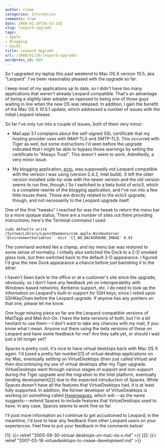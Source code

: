 ```yaml
---
author: slowe
categories: Information
comments: true
date: 2008-01-20T16:43:14Z
slug: leopard-upgrade
tags:
- Apple
- Blogging
- macOS
title: Leopard Upgrade
url: /2008/01/20/leopard-upgrade/
wordpress_id: 609
---
```


So I upgraded my laptop this past weekend to Mac OS X version 10.5, aka "Leopard". I've been reasonably pleased with the upgrade so far.

I keep most of my applications up to date, so I didn't have too many applications that weren't already Leopard compatible. That's an advantage of being a slightly later adopter as opposed to being one of those guys waiting in line when the new OS was released. In addition, I gain the benefit of the Mac OS X 10.5.1 update, which addressed a number of issues with the initial Leopard release.

So far I've only run into a couple of issues, both of them very minor:

* Mail.app 3.1 complains about the self-signed SSL certificate that my hosting provider uses with IMAP-TLS and SMTP-TLS. This occurred with Tiger as well, but some instructions I'd seen before the upgrade indicated that I might be able to bypass those warnings by setting the certificate to "Always Trust". This doesn't seem to work. Admittedly, a very minor issue.

* My blogging application, [ecto](http://infinite-sushi.com/software/ecto/), was supposedly not Leopard compatible with the version I was using (version 2.4.2, Intel build). (I left the older version installed side-by-side with the newer version and the old version seems to run fine, though.) So I switched to a beta build of ecto3, which is a complete rewrite of the blogging application, and I've run into a few little issues there. Those are directly related to the ecto3 upgrade, though, and not necessarily to the Leopard upgrade itself.

One of the first "tweaks" I reached for was the tweak to return the menu bar to a more opaque status. There are a number of sites out there providing instructions; here's the Terminal command I used:

	sudo defaults write /System/Library/LaunchDaemons/com.apple.WindowServer 'EnvironmentVariables' -dict 'CI_NO_BACKGROUND_IMAGE' 0.62

The command worked like a champ, and my menu bar was restored to some sense of normalcy. I initially also switched the Dock to a 2-D smoked glass look, but then switched back to the default 3-D appearance. I figured I'd give the new Dock appearance a chance before just banishing it to the ether.

I haven't been back to the office or at a customer's site since the upgrade, obviously, so I don't have any feedback yet on interoperability with Windows-based networks, Kerberos support, etc. I do need to look up the information on Leopard's built-in support for SSH keys, since I relied upon SSHKeyChain before the Leopard upgrade. If anyone has any pointers on that one, please let me know.

One _huge_ missing piece so far are the Leopard-compatible versions of MailTags and Mail Act-On. I have the beta versions of both, but I'm a bit hesitant to use them---I don't want to take any chances with my mail, if you know what I mean. Anyone out there using the beta versions of these on Leopard and have some feedback for me? Are they safe yet, or should I wait just a bit longer yet?

Spaces is pretty cool; it's nice to have virtual desktops back with Mac OS X again. I'd [used a pretty fair number][1] of virtual desktop applications on my Mac, eventually settling on VirtueDesktops (then just called Virtue) and then discontinuing my use of virtual desktops after my Tiger upgrade. VirtueDesktops went through various stages of support and non-support during the Tiger upgrade and the migration to the Intel platform, eventually [ending development][2] due to the expected introduction of Spaces. While Spaces doesn't have all the features that VirtueDesktops had, it is at least fully supported. In addition, the former developer of VirtueDesktops is working on something called [Hyperspaces](http://tonyarnold.com/entries/hyperspaces-dont-tell-anyone-ive-shown-you-this/), which will---as the name suggests---extend Spaces to include features that VirtueDesktops used to have. In any case, Spaces seems to work fine so far.

I'll post more information as I continue to get accustomed to Leopard; in the meantime, I'd love to hear any feedback from other Leopard users on your experiences. Feel free to put your feedback in the comments below!

[1]: {{< relref "2005-09-30-virtual-desktops-on-mac-os-x.md" >}}
[2]: {{< relref "2007-03-18-virtuedesktops-to-cease-development.md" >}}
